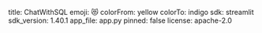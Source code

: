 title: ChatWithSQL
emoji: 😻
colorFrom: yellow
colorTo: indigo
sdk: streamlit
sdk_version: 1.40.1
app_file: app.py
pinned: false
license: apache-2.0

